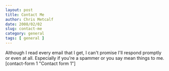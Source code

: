 ```yaml
---
layout: post
title: Contact Me
author: Chris Metcalf
date: 2008/02/02
slug: contact-me
category: general
tags: [ general ]
---
```


Although I read every email that I get, I can't promise I'll respond promptly or even at all. Especially if you're a spammer or you say mean things to me.
[contact-form 1 "Contact form 1"] 
